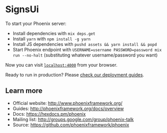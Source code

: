 # SignsUi

To start your Phoenix server:

  * Install dependencies with `mix deps.get`
  * Install `yarn` with `npm install -g yarn`
  * Install JS dependencies with `pushd assets && yarn install && popd`
  * Start Phoenix endpoint with `USERNAME=username PASSWORD=password mix run --no-halt` (substituting whatever username/password you want)

Now you can visit [`localhost:4000`](http://localhost:4000) from your browser.

Ready to run in production? Please [check our deployment guides](http://www.phoenixframework.org/docs/deployment).

## Learn more

  * Official website: http://www.phoenixframework.org/
  * Guides: http://phoenixframework.org/docs/overview
  * Docs: https://hexdocs.pm/phoenix
  * Mailing list: http://groups.google.com/group/phoenix-talk
  * Source: https://github.com/phoenixframework/phoenix
